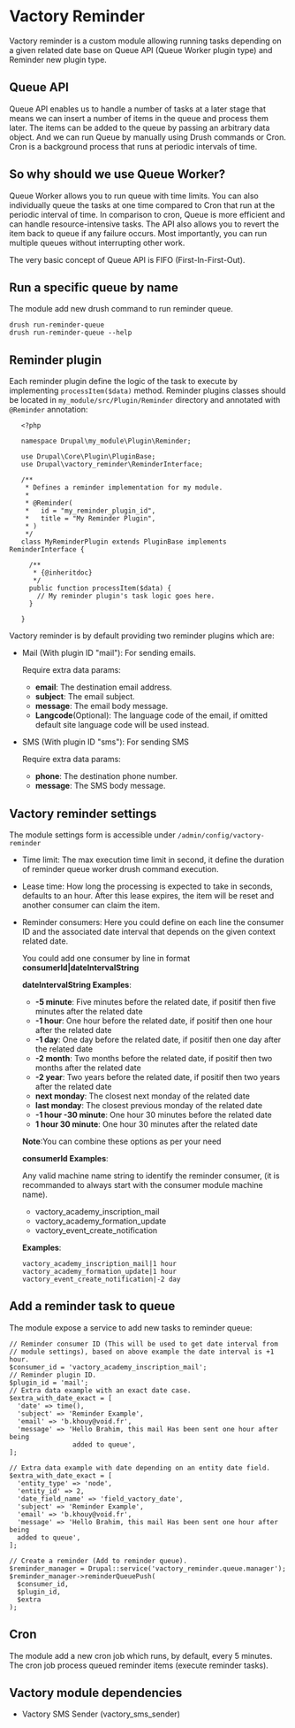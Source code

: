 # Vactory Reminder
Vactory reminder is a custom module allowing running tasks depending on a
given related date base on Queue API (Queue Worker plugin type) and Reminder
new plugin type.

## Queue API
Queue API enables us to handle a number of tasks at a later stage that means
we can insert a number of items in the queue and process them later. The items
can be added to the queue by passing an arbitrary data object. And we can run
Queue by manually using Drush commands or Cron. Cron is a background process
that runs at periodic intervals of time.

## So why should we use Queue Worker?

Queue Worker allows you to run queue with time limits. You can also
individually queue the tasks at one time compared to Cron that run at the
periodic interval of time. In comparison to cron, Queue is more efficient and
can handle resource-intensive tasks. The API also allows you to revert the
item back to queue if any failure occurs. Most importantly, you can run
multiple queues without interrupting other work.

The very basic concept of Queue API is FIFO (First-In-First-Out).


## Run a specific queue by name
The module add new drush command to run reminder queue.
```
drush run-reminder-queue
drush run-reminder-queue --help
```
## Reminder plugin
Each reminder plugin define the logic of the task to execute by
implementing `processItem($data)` method.
Reminder plugins classes should be located in `my_module/src/Plugin/Reminder`
directory and annotated with `@Reminder` annotation:

       <?php

       namespace Drupal\my_module\Plugin\Reminder;

       use Drupal\Core\Plugin\PluginBase;
       use Drupal\vactory_reminder\ReminderInterface;

       /**
        * Defines a reminder implementation for my module.
        *
        * @Reminder(
        *   id = "my_reminder_plugin_id",
        *   title = "My Reminder Plugin",
        * )
        */
       class MyReminderPlugin extends PluginBase implements ReminderInterface {

         /**
          * {@inheritdoc}
          */
         public function processItem($data) {
           // My reminder plugin's task logic goes here.
         }

       }

Vactory reminder is by default providing two reminder plugins which are:
* Mail (With plugin ID "mail"): For sending emails.

  Require extra data params:
  - **email**: The destination email address.
  - **subject**: The email subject.
  - **message**: The email body message.
  - **Langcode**(Optional): The language code of the email, if omitted default
    site language code will be used instead.
* SMS (With plugin ID "sms"): For sending SMS

  Require extra data params:
  - **phone**: The destination phone number.
  - **message**: The SMS body message.

## Vactory reminder settings
The module settings form is accessible under `/admin/config/vactory-reminder`
* Time limit: The max execution time limit in second, it define the duration of
  reminder queue worker drush command execution.
* Lease time: How long the processing is expected to take in seconds, defaults
  to an hour. After this lease expires, the item will be reset and another
  consumer can claim the item.
* Reminder consumers: Here you could define on each line the consumer ID and the
  associated date interval that depends on the given context related date.

  You could add one consumer by line in format **consumerId|dateIntervalString**

  **dateIntervalString Examples**:

  - **-5 minute**: Five minutes before the related date, if positif then five
  minutes after the related date
  - **-1 hour**: One hour before the related date, if positif then one hour
  after the related date
  - **-1 day**: One day before the related date, if positif then one day after
  the related date
  - **-2 month**: Two months before the related date, if positif then two
  months after the related date
  - **-2 year**: Two years before the related date, if positif then two years
  after the related date
  - **next monday**: The closest next monday of the related date
  - **last monday**: The closest previous monday of the related date
  - **-1 hour -30 minute**: One hour 30 minutes before the related date
  - **1 hour 30 minute**: One hour 30 minutes after the related date

  **Note**:You can combine these options as per your need

  **consumerId Examples**:

  Any valid machine name string to identify the reminder consumer, (it is
  recommanded to always start with the consumer module machine name).

  - vactory_academy_inscription_mail
  - vactory_academy_formation_update
  - vactory_event_create_notification

  **Examples**:

      vactory_academy_inscription_mail|1 hour
      vactory_academy_formation_update|1 hour
      vactory_event_create_notification|-2 day

## Add a reminder task to queue
The module expose a service to add new tasks to reminder queue:

    // Reminder consumer ID (This will be used to get date interval from
    // module settings), based on above example the date interval is +1 hour.
    $consumer_id = 'vactory_academy_inscription_mail';
    // Reminder plugin ID.
    $plugin_id = 'mail';
    // Extra data example with an exact date case.
    $extra_with_date_exact = [
      'date' => time(),
      'subject' => 'Reminder Example',
      'email' => 'b.khouy@void.fr',
      'message' => 'Hello Brahim, this mail Has been sent one hour after being
                    added to queue',
    ];

    // Extra data example with date depending on an entity date field.
    $extra_with_date_exact = [
      'entity_type' => 'node',
      'entity_id' => 2,
      'date_field_name' => 'field_vactory_date',
      'subject' => 'Reminder Example',
      'email' => 'b.khouy@void.fr',
      'message' => 'Hello Brahim, this mail Has been sent one hour after being
      added to queue',
    ];

    // Create a reminder (Add to reminder queue).
    $reminder_manager = Drupal::service('vactory_reminder.queue.manager');
    $reminder_manager->reminderQueuePush(
      $consumer_id,
      $plugin_id,
      $extra
    );

## Cron
The module add a new cron job which runs, by default, every 5 minutes.
The cron job process queued reminder items (execute reminder tasks).
## Vactory module dependencies
* Vactory SMS Sender (vactory_sms_sender)
